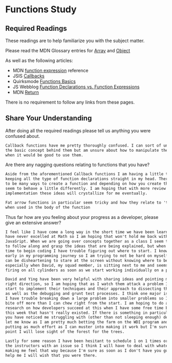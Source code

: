 # Functions Study

## Required Readings

These readings are to help familiarize you with the subject matter.

Please read the MDN Glossary entries for [Array](https://developer.mozilla.org/en-US/docs/Glossary/array) and [Object](https://developer.mozilla.org/en-US/docs/Glossary/Object)

As well as the following articles:

-   MDN [function expression](https://developer.mozilla.org/en-US/docs/Web/JavaScript/Reference/Operators/function) reference
-   JSIS [Callbacks](http://javascriptissexy.com/understand-javascript-callback-functions-and-use-them/)
-   Quirksmode [Functions Basics](http://www.quirksmode.org/js/function.html)
-   JS Webblog [Function Declarations vs. Function Expressions](https://javascriptweblog.wordpress.com/2010/07/06/function-declarations-vs-function-expressions/)
-   MDN [Return](https://developer.mozilla.org/en-US/docs/Web/JavaScript/Reference/Statements/return)

There is no requirement to follow any links from these pages.

## Share Your Understanding

After doing all the required readings please tell us anything you were confused about.

```md
Callback functions have me pretty thoroughly confused. I can sort of understand
the basic concept behind them but am unsure about how to manipulate them and
when it would be good to use them.
```

Are there any nagging questions relating to functions that you have?

```md
Aside from the aforementioned Callback functions I am having a little trouble
keeping all the type of function declarations straight in my head. There seems
to be many ways to create a function and depending on how you create them they
seem to behave a little differently. I am hoping that with more review and
implementation these ideas will crystallize for me eventually.

Fat arrow functions in particular seem tricky and how they relate to 'this'
when used in the body of the function
```

Thus far how are you feeling about your progress as a developer, please give
an extensive answer?

```md
I feel like I have come a long way in the short time we have been learning. I
have never excelled at Math so I am hoping that won't hold me back with
JavaSript. When we are going over concepts together as a class I seem to be able
to follow along and grasp the ideas that are being explained, but when it comes
time to begin coding I have trouble figuring out where to start. I know it is
early in my programming journey so I am trying to not be hard on myself but it
can be disheartening to stare at the screen without knowing where to begin
especially when David, my squad member, is sitting next to me and seems to be
firing on all cylinders as soon as we start working individually on a problem. 

David and Ying have been very helpful with sharing ideas and pointing me in the
right direction, so I am hoping that as I watch them attack a problem I can
start to implement their techniques and their approach to dissecting the issue
as well as the debugging and grunt test processes. I think one major issue is
I have trouble breaking down a large problem into smaller problems so I try to
bite off more than I can chew right from the start. I am hoping to do a little
research on how developers succeed at this when I have some free time but so far
this week that hasn't really existed. If there is something in particular that
you have noticed me struggling with (other than not sleeping enough) definitely
let me know as I am pretty much betting the farm on the WDI program and I am
putting as much effort as I can muster into making it work but I'm sure at some
point I will lose sight of the forest for the trees.

Lastly for some reason I have been hesitant to schedule 1 on 1 times or come to
the instructors with an issue so I think I will have to deal with whatever is
making me feel that way because I'm sure as soon as I don't have you guys to
help me I will wish that you were there.
```
